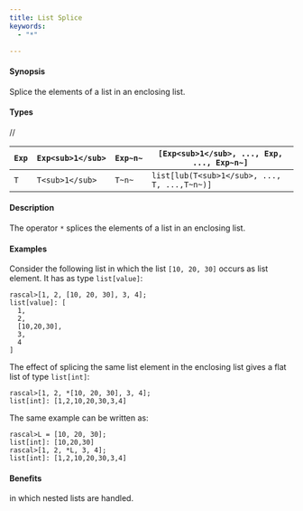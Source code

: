 ```yaml
---
title: List Splice
keywords:
  - "*"

---
```


#### Synopsis

Splice the elements of a list in an enclosing list.

#### Types

//


|`Exp` | `Exp<sub>1</sub>`|  `Exp~n~` | `[Exp<sub>1</sub>, ..., Exp, ..., Exp~n~]`  |
| --- | --- | --- | --- |
|`T`   | `T<sub>1</sub>`  |  `T~n~`   | `list[lub(T<sub>1</sub>, ..., T, ...,T~n~)]`     |


#### Description

The operator `*` splices the elements of a list in an enclosing list.

#### Examples

Consider the following list in which the list `[10, 20, 30]` occurs as list element. It has as type `list[value]`:

```rascal-shell
rascal>[1, 2, [10, 20, 30], 3, 4];
list[value]: [
  1,
  2,
  [10,20,30],
  3,
  4
]
```
The effect of splicing the same list element in the enclosing list gives a flat list of type `list[int]`:

```rascal-shell
rascal>[1, 2, *[10, 20, 30], 3, 4];
list[int]: [1,2,10,20,30,3,4]
```
The same example can be written as:

```rascal-shell
rascal>L = [10, 20, 30];
list[int]: [10,20,30]
rascal>[1, 2, *L, 3, 4];
list[int]: [1,2,10,20,30,3,4]
```

#### Benefits

in which nested lists are handled.



